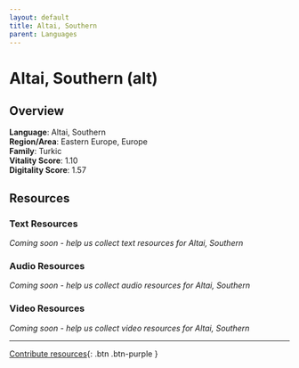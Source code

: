 ```yaml
---
layout: default
title: Altai, Southern
parent: Languages
---
```


# Altai, Southern (alt)

## Overview

**Language**: Altai, Southern  
**Region/Area**: Eastern Europe, Europe  
**Family**: Turkic  
**Vitality Score**: 1.10  
**Digitality Score**: 1.57  

## Resources

### Text Resources
*Coming soon - help us collect text resources for Altai, Southern*

### Audio Resources
*Coming soon - help us collect audio resources for Altai, Southern*

### Video Resources
*Coming soon - help us collect video resources for Altai, Southern*

---

[Contribute resources](https://fairtrain.github.io/){: .btn .btn-purple }
